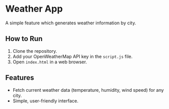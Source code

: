 # Weather App

A simple feature which generates weather information by city.

## How to Run

1. Clone the repository.
2. Add your OpenWeatherMap API key in the `script.js` file.
3. Open `index.html` in a web browser.

## Features

- Fetch current weather data (temperature, humidity, wind speed) for any city.
- Simple, user-friendly interface.
